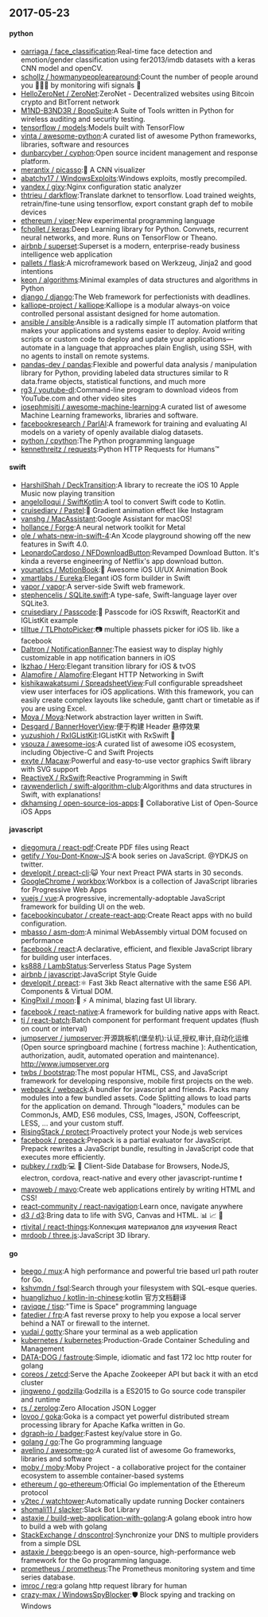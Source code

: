 ## 2017-05-23

#### python
* [oarriaga / face_classification](https://github.com/oarriaga/face_classification):Real-time face detection and emotion/gender classification using fer2013/imdb datasets with a keras CNN model and openCV.
* [schollz / howmanypeoplearearound](https://github.com/schollz/howmanypeoplearearound):Count the number of people around you 👨‍👨‍👦 by monitoring wifi signals 📡
* [HelloZeroNet / ZeroNet](https://github.com/HelloZeroNet/ZeroNet):ZeroNet - Decentralized websites using Bitcoin crypto and BitTorrent network
* [M1ND-B3ND3R / BoopSuite](https://github.com/M1ND-B3ND3R/BoopSuite):A Suite of Tools written in Python for wireless auditing and security testing.
* [tensorflow / models](https://github.com/tensorflow/models):Models built with TensorFlow
* [vinta / awesome-python](https://github.com/vinta/awesome-python):A curated list of awesome Python frameworks, libraries, software and resources
* [dunbarcyber / cyphon](https://github.com/dunbarcyber/cyphon):Open source incident management and response platform.
* [merantix / picasso](https://github.com/merantix/picasso):🎨 A CNN visualizer
* [abatchy17 / WindowsExploits](https://github.com/abatchy17/WindowsExploits):Windows exploits, mostly precompiled.
* [yandex / gixy](https://github.com/yandex/gixy):Nginx configuration static analyzer
* [thtrieu / darkflow](https://github.com/thtrieu/darkflow):Translate darknet to tensorflow. Load trained weights, retrain/fine-tune using tensorflow, export constant graph def to mobile devices
* [ethereum / viper](https://github.com/ethereum/viper):New experimental programming language
* [fchollet / keras](https://github.com/fchollet/keras):Deep Learning library for Python. Convnets, recurrent neural networks, and more. Runs on TensorFlow or Theano.
* [airbnb / superset](https://github.com/airbnb/superset):Superset is a modern, enterprise-ready business intelligence web application
* [pallets / flask](https://github.com/pallets/flask):A microframework based on Werkzeug, Jinja2 and good intentions
* [keon / algorithms](https://github.com/keon/algorithms):Minimal examples of data structures and algorithms in Python
* [django / django](https://github.com/django/django):The Web framework for perfectionists with deadlines.
* [kalliope-project / kalliope](https://github.com/kalliope-project/kalliope):Kalliope is a modular always-on voice controlled personal assistant designed for home automation.
* [ansible / ansible](https://github.com/ansible/ansible):Ansible is a radically simple IT automation platform that makes your applications and systems easier to deploy. Avoid writing scripts or custom code to deploy and update your applications— automate in a language that approaches plain English, using SSH, with no agents to install on remote systems.
* [pandas-dev / pandas](https://github.com/pandas-dev/pandas):Flexible and powerful data analysis / manipulation library for Python, providing labeled data structures similar to R data.frame objects, statistical functions, and much more
* [rg3 / youtube-dl](https://github.com/rg3/youtube-dl):Command-line program to download videos from YouTube.com and other video sites
* [josephmisiti / awesome-machine-learning](https://github.com/josephmisiti/awesome-machine-learning):A curated list of awesome Machine Learning frameworks, libraries and software.
* [facebookresearch / ParlAI](https://github.com/facebookresearch/ParlAI):A framework for training and evaluating AI models on a variety of openly available dialog datasets.
* [python / cpython](https://github.com/python/cpython):The Python programming language
* [kennethreitz / requests](https://github.com/kennethreitz/requests):Python HTTP Requests for Humans™

#### swift
* [HarshilShah / DeckTransition](https://github.com/HarshilShah/DeckTransition):A library to recreate the iOS 10 Apple Music now playing transition
* [angelolloqui / SwiftKotlin](https://github.com/angelolloqui/SwiftKotlin):A tool to convert Swift code to Kotlin.
* [cruisediary / Pastel](https://github.com/cruisediary/Pastel):🎨 Gradient animation effect like Instagram
* [vanshg / MacAssistant](https://github.com/vanshg/MacAssistant):Google Assistant for macOS!
* [hollance / Forge](https://github.com/hollance/Forge):A neural network toolkit for Metal
* [ole / whats-new-in-swift-4](https://github.com/ole/whats-new-in-swift-4):An Xcode playground showing off the new features in Swift 4.0.
* [LeonardoCardoso / NFDownloadButton](https://github.com/LeonardoCardoso/NFDownloadButton):Revamped Download Button. It's kinda a reverse engineering of Netflix's app download button.
* [younatics / MotionBook](https://github.com/younatics/MotionBook):📖 Awesome iOS UI/UX Animation Book
* [xmartlabs / Eureka](https://github.com/xmartlabs/Eureka):Elegant iOS form builder in Swift
* [vapor / vapor](https://github.com/vapor/vapor):A server-side Swift web framework.
* [stephencelis / SQLite.swift](https://github.com/stephencelis/SQLite.swift):A type-safe, Swift-language layer over SQLite3.
* [cruisediary / Passcode](https://github.com/cruisediary/Passcode):🔑 Passcode for iOS Rxswift, ReactorKit and IGListKit example
* [tilltue / TLPhotoPicker](https://github.com/tilltue/TLPhotoPicker):📷 multiple phassets picker for iOS lib. like a facebook
* [Daltron / NotificationBanner](https://github.com/Daltron/NotificationBanner):The easiest way to display highly customizable in app notification banners in iOS
* [lkzhao / Hero](https://github.com/lkzhao/Hero):Elegant transition library for iOS & tvOS
* [Alamofire / Alamofire](https://github.com/Alamofire/Alamofire):Elegant HTTP Networking in Swift
* [kishikawakatsumi / SpreadsheetView](https://github.com/kishikawakatsumi/SpreadsheetView):Full configurable spreadsheet view user interfaces for iOS applications. With this framework, you can easily create complex layouts like schedule, gantt chart or timetable as if you are using Excel.
* [Moya / Moya](https://github.com/Moya/Moya):Network abstraction layer written in Swift.
* [Desgard / BannerHoverView](https://github.com/Desgard/BannerHoverView):便于构建 Header 悬停效果
* [yuzushioh / RxIGListKit](https://github.com/yuzushioh/RxIGListKit):IGListKit with RxSwift 🚀
* [vsouza / awesome-ios](https://github.com/vsouza/awesome-ios):A curated list of awesome iOS ecosystem, including Objective-C and Swift Projects
* [exyte / Macaw](https://github.com/exyte/Macaw):Powerful and easy-to-use vector graphics Swift library with SVG support
* [ReactiveX / RxSwift](https://github.com/ReactiveX/RxSwift):Reactive Programming in Swift
* [raywenderlich / swift-algorithm-club](https://github.com/raywenderlich/swift-algorithm-club):Algorithms and data structures in Swift, with explanations!
* [dkhamsing / open-source-ios-apps](https://github.com/dkhamsing/open-source-ios-apps):📱 Collaborative List of Open-Source iOS Apps

#### javascript
* [diegomura / react-pdf](https://github.com/diegomura/react-pdf):Create PDF files using React
* [getify / You-Dont-Know-JS](https://github.com/getify/You-Dont-Know-JS):A book series on JavaScript. @YDKJS on twitter.
* [developit / preact-cli](https://github.com/developit/preact-cli):😺 Your next Preact PWA starts in 30 seconds.
* [GoogleChrome / workbox](https://github.com/GoogleChrome/workbox):Workbox is a collection of JavaScript libraries for Progressive Web Apps
* [vuejs / vue](https://github.com/vuejs/vue):A progressive, incrementally-adoptable JavaScript framework for building UI on the web.
* [facebookincubator / create-react-app](https://github.com/facebookincubator/create-react-app):Create React apps with no build configuration.
* [mbasso / asm-dom](https://github.com/mbasso/asm-dom):A minimal WebAssembly virtual DOM focused on performance
* [facebook / react](https://github.com/facebook/react):A declarative, efficient, and flexible JavaScript library for building user interfaces.
* [ks888 / LambStatus](https://github.com/ks888/LambStatus):Serverless Status Page System
* [airbnb / javascript](https://github.com/airbnb/javascript):JavaScript Style Guide
* [developit / preact](https://github.com/developit/preact):⚛️ Fast 3kb React alternative with the same ES6 API. Components & Virtual DOM.
* [KingPixil / moon](https://github.com/KingPixil/moon):🌚 ⚡️ A minimal, blazing fast UI library.
* [facebook / react-native](https://github.com/facebook/react-native):A framework for building native apps with React.
* [tj / react-batch](https://github.com/tj/react-batch):Batch component for performant frequent updates (flush on count or interval)
* [jumpserver / jumpserver](https://github.com/jumpserver/jumpserver):开源跳板机(堡垒机):认证,授权,审计,自动化运维(Open source springboard machine ( fortress machine ): Authentication, authorization, audit, automated operation and maintenance). http://www.jumpserver.org
* [twbs / bootstrap](https://github.com/twbs/bootstrap):The most popular HTML, CSS, and JavaScript framework for developing responsive, mobile first projects on the web.
* [webpack / webpack](https://github.com/webpack/webpack):A bundler for javascript and friends. Packs many modules into a few bundled assets. Code Splitting allows to load parts for the application on demand. Through "loaders," modules can be CommonJs, AMD, ES6 modules, CSS, Images, JSON, Coffeescript, LESS, ... and your custom stuff.
* [RisingStack / protect](https://github.com/RisingStack/protect):Proactively protect your Node.js web services
* [facebook / prepack](https://github.com/facebook/prepack):Prepack is a partial evaluator for JavaScript. Prepack rewrites a JavaScript bundle, resulting in JavaScript code that executes more efficiently.
* [pubkey / rxdb](https://github.com/pubkey/rxdb):💻 📱 Client-Side Database for Browsers, NodeJS, electron, cordova, react-native and every other javascript-runtime ❗️
* [mavoweb / mavo](https://github.com/mavoweb/mavo):Create web applications entirely by writing HTML and CSS!
* [react-community / react-navigation](https://github.com/react-community/react-navigation):Learn once, navigate anywhere
* [d3 / d3](https://github.com/d3/d3):Bring data to life with SVG, Canvas and HTML. 📊 📈 🎉
* [rtivital / react-things](https://github.com/rtivital/react-things):Коллекция материалов для изучения React
* [mrdoob / three.js](https://github.com/mrdoob/three.js):JavaScript 3D library.

#### go
* [beego / mux](https://github.com/beego/mux):A high performance and powerful trie based url path router for Go.
* [kshvmdn / fsql](https://github.com/kshvmdn/fsql):Search through your filesystem with SQL-esque queries.
* [huanglizhuo / kotlin-in-chinese](https://github.com/huanglizhuo/kotlin-in-chinese):kotlin 官方文档翻译
* [raviqqe / tisp](https://github.com/raviqqe/tisp):"Time is Space" programming language
* [fatedier / frp](https://github.com/fatedier/frp):A fast reverse proxy to help you expose a local server behind a NAT or firewall to the internet.
* [yudai / gotty](https://github.com/yudai/gotty):Share your terminal as a web application
* [kubernetes / kubernetes](https://github.com/kubernetes/kubernetes):Production-Grade Container Scheduling and Management
* [DATA-DOG / fastroute](https://github.com/DATA-DOG/fastroute):Simple, idiomatic and fast 172 loc http router for golang
* [coreos / zetcd](https://github.com/coreos/zetcd):Serve the Apache Zookeeper API but back it with an etcd cluster
* [jingweno / godzilla](https://github.com/jingweno/godzilla):Godzilla is a ES2015 to Go source code transpiler and runtime
* [rs / zerolog](https://github.com/rs/zerolog):Zero Allocation JSON Logger
* [lovoo / goka](https://github.com/lovoo/goka):Goka is a compact yet powerful distributed stream processing library for Apache Kafka written in Go.
* [dgraph-io / badger](https://github.com/dgraph-io/badger):Fastest key/value store in Go.
* [golang / go](https://github.com/golang/go):The Go programming language
* [avelino / awesome-go](https://github.com/avelino/awesome-go):A curated list of awesome Go frameworks, libraries and software
* [moby / moby](https://github.com/moby/moby):Moby Project - a collaborative project for the container ecosystem to assemble container-based systems
* [ethereum / go-ethereum](https://github.com/ethereum/go-ethereum):Official Go implementation of the Ethereum protocol
* [v2tec / watchtower](https://github.com/v2tec/watchtower):Automatically update running Docker containers
* [shomali11 / slacker](https://github.com/shomali11/slacker):Slack Bot Library
* [astaxie / build-web-application-with-golang](https://github.com/astaxie/build-web-application-with-golang):A golang ebook intro how to build a web with golang
* [StackExchange / dnscontrol](https://github.com/StackExchange/dnscontrol):Synchronize your DNS to multiple providers from a simple DSL
* [astaxie / beego](https://github.com/astaxie/beego):beego is an open-source, high-performance web framework for the Go programming language.
* [prometheus / prometheus](https://github.com/prometheus/prometheus):The Prometheus monitoring system and time series database.
* [imroc / req](https://github.com/imroc/req):a golang http request library for human
* [crazy-max / WindowsSpyBlocker](https://github.com/crazy-max/WindowsSpyBlocker):🛡 Block spying and tracking on Windows
